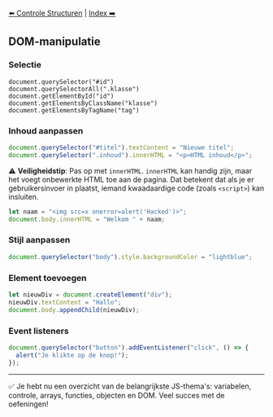 [⬅️ Controle Structuren](./js-101-control-structures.md) | [Index ➡️](./readme.md)
## DOM-manipulatie

### Selectie

```jsS
document.querySelector("#id")
document.querySelectorAll(".klasse")
document.getElementById("id")
document.getElementsByClassName("klasse")
document.getElementsByTagName("tag")
```

### Inhoud aanpassen

```js
document.querySelector("#titel").textContent = "Nieuwe titel";
document.querySelector(".inhoud").innerHTML = "<p>HTML inhoud</p>";
```
⚠️ **Veiligheidstip**: Pas op met `innerHTML`.
`innerHTML` kan handig zijn, maar het voegt onbewerkte HTML toe aan de pagina. Dat betekent dat als je er gebruikersinvoer in plaatst, iemand kwaadaardige code (zoals `<script>`) kan insluiten.

```js
let naam = "<img src=x onerror=alert('Hacked')>";
document.body.innerHTML = "Welkom " + naam;
```

### Stijl aanpassen

```js
document.querySelector("body").style.backgroundColor = "lightblue";
```

### Element toevoegen

```js
let nieuwDiv = document.createElement("div");
nieuwDiv.textContent = "Hallo";
document.body.appendChild(nieuwDiv);
```

### Event listeners

```js
document.querySelector("button").addEventListener("click", () => {
  alert("Je klikte op de knop!");
});
```

---

✅ Je hebt nu een overzicht van de belangrijkste JS-thema's: variabelen, controle, arrays, functies, objecten en DOM. Veel succes met de oefeningen!
